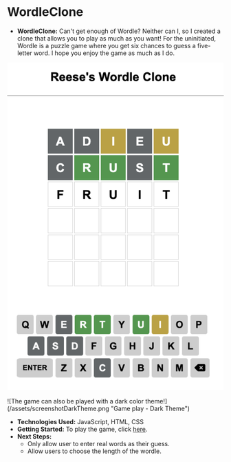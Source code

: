 # WordleClone

- **WordleClone:** Can't get enough of Wordle? Neither can I, so I created a clone that allows you to play as much as you want! For the uninitiated, Wordle is a puzzle game where you get six chances to guess a five-letter word. I hope you enjoy the game as much as I do.

![The game looks great in action!](/assets/screenshotLightTheme.png "Game play")

![The game can also be played with a dark color theme!] (/assets/screenshotDarkTheme.png "Game play - Dark Theme")

- **Technologies Used:** JavaScript, HTML, CSS
- **Getting Started:** To play the game, click [here](https://reesedame.github.io/WordleClone/).
- **Next Steps:**
  - Only allow user to enter real words as their guess.
  - Allow users to choose the length of the wordle.
